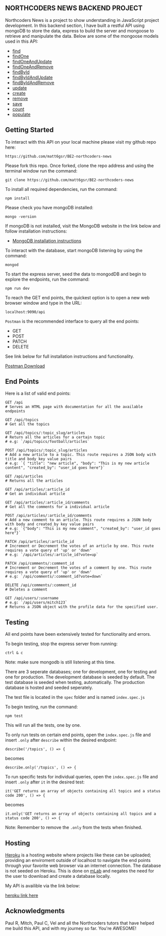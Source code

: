 ## NORTHCODERS NEWS BACKEND PROJECT

Northcoders News is a project to show understanding in JavaScript project development. In this backend section, I have built a restful API using mongoDB to store the data, express to build the server and mongoose to retrieve and manipulate the data.
Below are some of the mongoose models used in this API:

- [find](http://mongoosejs.com/docs/api.html#model_Model.find)
- [findOne](http://mongoosejs.com/docs/api.html#model_Model.findOne)
- [findOneAndUpdate](http://mongoosejs.com/docs/api.html#model_Model.findOneAndUpdate)
- [findOneAndRemove](http://mongoosejs.com/docs/api.html#model_Model.findOneAndRemove)
- [findById](http://mongoosejs.com/docs/api.html#model_Model.findById)
- [findByIdAndUpdate](http://mongoosejs.com/docs/api.html#model_Model.findByIdAndUpdate)
- [findByIdAndRemove](http://mongoosejs.com/docs/api.html#model_Model.findByIdAndRemove)
- [update](http://mongoosejs.com/docs/api.html#model_Model.update)
- [create](https://mongoosejs.com/docs/api.html#model_Model.create)
- [remove](http://mongoosejs.com/docs/api.html#model_Model-remove)
- [save](http://mongoosejs.com/docs/api.html#model_Model-save)
- [count](http://mongoosejs.com/docs/api.html#model_Model.count)
- [populate](https://mongoosejs.com/docs/api.html#model_Model.populate)

## Getting Started

To interact with this API on your local machine please visit my github repo here:

```http
https://github.com/matt6gsr/BE2-northcoders-news
```

Please fork this repo.
Once forked, clone the repo address and using the terminal window run the command:

```
git clone https://github.com/matt6gsr/BE2-northcoders-news
```

To install all required dependencies, run the command:

```
npm install
```

Please check you have mongoDB installed:

```
mongo -version
```

If mongoDB is not installed, visit the MongoDB website in the link below and follow installation instructions:

- [MongoDB installation instructions](https://www.mongodb.com/)

To interact with the database, start mongoDB listening by using the command:

```
mongod
```

To start the express server, seed the data to mongodDB and begin to explore the endpoints, run the command:

```
npm run dev
```

To reach the GET end points, the quickest option is to open a new web browser window and type in the URL:

```http
localhost:9090/api
```

`Postman` is the recommended interface to query all the end points:

- GET
- POST
- PATCH
- DELETE

See link below for full installation instructions and functionality.

[Postman Download](https://www.getpostman.com/)

## End Points

Here is a list of valid end points:

```http
GET /api
# Serves an HTML page with documentation for all the available endpoints
```

```http
GET /api/topics
# Get all the topics
```

```http
GET /api/topics/:topic_slug/articles
# Return all the articles for a certain topic
# e.g: `/api/topics/football/articles`
```

```http
POST /api/topics/:topic_slug/articles
# Add a new article to a topic. This route requires a JSON body with title and body key value pairs
# e.g: `{ "title": "new article", "body": "This is my new article content", "created_by": "user_id goes here"}`
```

```http
GET /api/articles
# Returns all the articles
```

```http
GET /api/articles/:article_id
# Get an individual article
```

```http
GET /api/articles/:article_id/comments
# Get all the comments for a individual article
```

```http
POST /api/articles/:article_id/comments
# Add a new comment to an article. This route requires a JSON body with body and created_by key value pairs
# e.g: `{"body": "This is my new comment", "created_by": "user_id goes here"}`
```

```http
PATCH /api/articles/:article_id
# Increment or Decrement the votes of an article by one. This route requires a vote query of 'up' or 'down'
# e.g: `/api/articles/:article_id?vote=up`
```

```http
PATCH /api/comments/:comment_id
# Increment or Decrement the votes of a comment by one. This route requires a vote query of 'up' or 'down'
# e.g: `/api/comments/:comment_id?vote=down`
```

```http
DELETE /api/comments/:comment_id
# Deletes a comment
```

```http
GET /api/users/:username
# e.g: `/api/users/mitch123`
# Returns a JSON object with the profile data for the specified user.
```

## Testing

All end points have been extensively tested for functionality and errors.

To begin testing, stop the express server from running:

```
ctrl & c
```

Note: make sure mongodb is still listening at this time.

There are 3 seperate databases; one for development, one for testing and one for production. The development database is seeded by default. The test database is seeded when testing, automatically. The production database is hosted and seeded seperately.

The test file is located in the `spec` folder and is named `index.spec.js`

To begin testing, run the command:

```
npm test
```

This will run all the tests, one by one.

To only run tests on certain end points, open the `index.spec.js` file and insert `.only` after `describe` within the desired endpoint:

```
describe('/topics', () => {
```

becomes

```
describe.only('/topics', () => {
```

To run specific tests for individual queries, open the `index.spec.js` file and insert `.only` after `it` in the desired test:

```
it('GET returns an array of objects containing all topics and a status code 200', () => {
```

becomes

```
it.only('GET returns an array of objects containing all topics and a status code 200', () => {
```

Note: Remember to remove the `.only` from the tests when finished.

## Hosting

[Heroku](https://www.heroku.com) is a hosting website where projects like these can be uploaded; providing an enviroment outside of localhost to navigate the end points through your favorite web browser via an internet connection. The database is not seeded on Heroku. This is done on [mLab](https://mlab.com/) and negates the need for the user to download and create a database locally.

My API is availible via the link below:

[heroku link here]()

## Acknowledgments

Paul R, Mitch, Paul C, Vel and all the Northcoders tutors that have helped me build this API, and with my journey so far. You're AWESOME!
